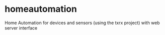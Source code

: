 homeautomation
==============

Home Automation for devices and sensors (using the txrx project) with web server interface 

